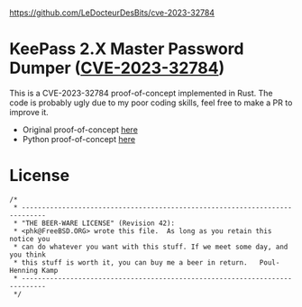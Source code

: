 
##
#
https://github.com/LeDocteurDesBits/cve-2023-32784
#
##

# KeePass 2.X Master Password Dumper ([CVE-2023-32784](https://cve.mitre.org/cgi-bin/cvename.cgi?name=CVE-2023-32784))

This is a CVE-2023-32784 proof-of-concept implemented in Rust. The code is probably ugly due to my poor coding skills, feel free to make a PR to improve it.

- Original proof-of-concept [here](https://github.com/vdohney/keepass-password-dumper)
- Python proof-of-concept [here](https://github.com/CMEPW/keepass-dump-masterkey)

# License

```
/*
 * ----------------------------------------------------------------------------
 * "THE BEER-WARE LICENSE" (Revision 42):
 * <phk@FreeBSD.ORG> wrote this file.  As long as you retain this notice you
 * can do whatever you want with this stuff. If we meet some day, and you think
 * this stuff is worth it, you can buy me a beer in return.   Poul-Henning Kamp
 * ----------------------------------------------------------------------------
 */
 ```
